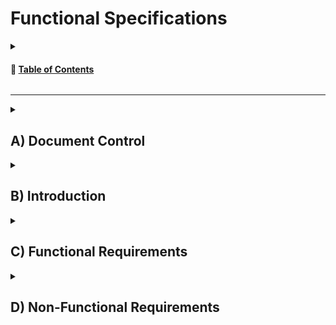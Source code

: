# Functional Specifications
<details>
<summary>

<!-- TABLE OF CONTENTS -->
<h4 id="table-of-contents"> 📖 <ins>Table of Contents</ins></h4>

</summary>
    
...table of contents

</details>

<hr>

<!-- Document Control -->
<details>
<summary>

## A) Document Control

</summary>

- ### 1) Document Information

| Document ID | Document # 01 |
|---|---|
| Document Owner | Max BERNARD |
| Issue date | 07/11/2023 |
| Last Issue Date | 10/11/2023 |
| Document Name | Functional-Specification|

- ### 2) Document History

| Version n° | Edits completed by | Date | Description of edit |
|---|---|---|---|
|01|Max BERNARD, Mathis KAKAL| 11/08/2023 | Initial Release (V.01) |

- ### 3) Document Approval

| Role | Name | Signature | Date |
|---|---|---|---|
| Project Manager | Arthur LEMOINE | | |
| Tech Lead | Mathis KAKAL | | |
| Software Developer | Pierre GORIN | | |
| Software Developer | Evan UHRLING | | |
| Quality Assurance | Quentin CLEMENT | | |
| Quality Assurance | Robin DEBRY | | |

</details>

<!-- Introduction  -->
<details>
<summary>

## B) Introduction

</summary>

- ### 1) Glossary

| Term used | Definition |
|---|---|
| "Team" | ALGOSUP team 3 (2023-2024 - Project 2) |
| "Player" | The person playing the game |
| "Pac-Man" the character | A yellow ball controled by the player |
| "Ghost" | The game's enemy |
| "Gum" | The small dots in the maze |
| "Super Gum" | The biger dots in the maze that trigger Fright Mode |
| "Fright Mode" | The state of the game in which pac-man can eat ghosts |
| "Ghost Spawning Box" or "GSB" | The box at the center of the screen from which a ghots appear |
| "Maze" | The game environment  |
| "User Interface" or "UI" | The visual and interactive elements through which users interact with the game |
| "x86 CPU" | x86 is a popular computer processor architecture |
| "Assembly" | A low-level programming language that is human-readable |
| "Leaderboard" | a ranked list that displays the scores or performance of players |

- ### 2) Project Overview

<!--- Explain what we have to do -->
Our team was tasked with creating a Pac-Man clone, with the added restriction that it had to be coded in assembly and run on an x86 CPU architecture 16-bit system.

- ### 3) Project Definition

    - #### ➭ <ins>Vision</ins>

    <!-- our end goal with this project -->
    We are making a perfect Pac-Man clone. We will use the original assets and copy the game mechanics as closely as possible. We want to make an arcade machine to play the game on.

    - #### ➭ <ins>Objectives</ins>

    * Making a Pac-Man Clone
    * Using assembly
    * Has to work on an x86 CPU
    * Delivering an arcade machine

    - #### ➭ <ins>Scope</ins>

    | In Scope |
    |---|
    | Delivering an open source clone of pacman in assembly |
    | Must run on a 1990s computer using x86 CPU |
    | Must be programed in assembly |

    | Out of Scope |
    |---|
    | Re-Doing the Pac-Man cutscenes |
    | Multiplayer |
    | Advanced Player Movement |
    | Advanced Ghost Respawn Mechanic |
    | Using a high level programing language to generate the assembly |

    - #### ➭ <ins>Deliverables</ins>

    | Name | Type | Deadline | Goal | Link |
    |---|---|---|---|---|
    | Functional Specifications Document | Document (markdown) | | | |
    | Technical Specifications Document | Document (markdown) | | | |
    | Weekly Reports | Document (markdown) | | | |
    | Test Plan | Document (markdown) | | | |
    | Test Cases | Spreadsheet (Google Sheets) | | | |

- ### 4) Project Organisation

    - #### ➭ <ins>Project Representatives</ins>

    |Project Owner|Represented by...|
    |---|---|
    |**Franck JEANNIN**|Represented by himself|
    |Arthur LEMOINE|Represented by Max BERNARD (Program Manager)|
    
    The project sponsors (highlighted in **bold**) are expected to be in charge of:

    - Defining the vision and high-level objectives for the project.
    - Approving the requirements, timetable, resources and budget (if necessary).
    - Authorizing the provision of funds/resources (internal or external) (if necessary).
    - Approving the functional and technical specifications written by the team.
    - Ensuring that major business risks are identified and managed by the team.
    - Approving any major changes in scope.
    - Received Project Weekly Reports and took action accordingly to resolve issues escalated by the Project Manager.
    - Ensuring business/operational support arrangements are put in place.
    - Ensuring the participation of a business resource (if required).
    - Providing final acceptance of the solution upon project completion.

    - #### ➭ <ins>Stakeholders</ins>

    | Stakeholder | Might have/find an interest in... |
    |---|---|
    | Franck JEANNIN | Having the student learn assembly  |
    | ALGOSUP Students | Learning assembly and getting experience |
    | B3 | Geting an arcade machnine in the breakroom |

    - #### ➭ <ins>Project Roles</ins>

    As defined by the project owner (ALGOSUP), the team is arranged in the following manner:

    | Role | Description | Name |
    |---|---|---|
    | Project Manager | Is in charge of organization, planing and budgeting.<br>Keep the team motivated.  | Arthur LEMOINE |
    | Program Manager | Makes sure the project meets expectation.<br>Is in charge of design.<br>Is responsible for writing the Fonctional Specification | Max BERNARD |
    | Tech Lead | Makes the technical decision in the project.<br>Translates the Fonctional Specification into Technical Specifications.<br> Does code review. | Mathis KAKAL |
    | Software Engineer | Writes the code.<br>Writes documentation<br>Participate in the technical design. | Pierre GORIN |
    | Software Engineer | | Evan UHRLING |
    | Quality Assurance |  Tests all the functionalities of a product to find bugs and issue.<br>Document bugs and issues.<br>Write the test plan.<br>Check that issues have been fixed.| Quentin CLEMENT |
    | Quality Assurance | | Robin DEBRY |

    - #### ➭ <ins>Project Reviewers</ins>

    External project reviewers have been appointed by the project owner to review our specifications and provide us with feedback.

- ### ☛ 5) Project Plan

    - #### ➭ <ins>Retroplanning</ins>

    ![image.png](./pictures/retroplan.png)

    - #### ➭ <ins>Milestones</ins>

    | Milestone | Deadline |
    |---|---|
    | Functional Specifications V1 | Monday, November 13th 2023 |
    | Technical Specifications V1 | Monday, November 27th 2023 |
    | POC (pre MVP) | Friday, December 1st 2023 |
    | MVP (Alpha realease) | Monday, December 11th 2023 |
    | Oral Presentation (Beta Release) | Thuesday, December 21st 2023 |

    - #### ➭ <ins>Dependencies</ins>

    The POC requires some prior understanding of the target technologies before being developed, meaning that its development will probably start on week 2. 
    
    The MVP requires the POC to be made first to estimate task difficulty and set objectives' viability.

    The rest of the project depends on the first version of the functional specifications to be released and approved first.

    - #### ➭ <ins>Resources/Financial plan</ins>

    We have an estimated 385 man-hours total to complete this project
    => The team (7 people)

    => Teachers

    => 1 computer per team member

    => The book "PROGRAMING BOOT SECTOR GAMES"

    => ALGOSUP's library

    - #### ➭ <ins>Assumptions/Constraints</ins>

    | Assumptions |
    |---|
    | We assume we will have no issue with the copyright of Pac-Man |
    | DosBox is stable enough to not be a concern for reliability |
    | DosBox can run the same program no pater the OS |

    | Constraints |
    |---|
    | We have to code in Assembly |
    | We have to run the program on a x86 CPU |
    | We can not make a comercial use of the project |

</details>

<!-- Functional Requirements -->
<details>
<summary>

## C) Functional Requirements

</summary>

- ### 1) Pac-Man's features

    - ### ➭ General Overview

    - #### ➭ <ins>Brief History...</ins>

    Pac-Man is a maze arcade game created in 1980 in Japan. In the game, you play Pac-Man, who looks like: <img src="./pictures/fonctional-specification/game/pac-man1.png" alt="a yellow ball with a mouth" width="15">, and need to eat all the Gums in a maze to end the level.
    <p align="center"><img src="./pictures/fonctional-specification/game/pac-man-game.png" alt="Pac-Man game" width="400"/></p> 

    In this picture, the smallest dots in the maze are Gums. You can go up, down, left, or right to navigate the level, with no other input required.

    Multi-coloured ghosts <img src="./pictures/fonctional-specification/game/pink-ghost.png" alt="pink ghost" width="15"/> are chasing Pac-Man through the level, and if one touches Pac-Man, he loses a life.
    Pac-Man can eat a Super Gum (the slightly bigger dots). 
    
    They allow Pac-Man to eat the ghosts for a period of time. The ghosts get faster when you complete a level, and the Super Gum bonus gets shorter.
    After a set amount of time, fruits appear in a level. Eating the fruits gives bonus points.

    - #### ➭ <ins>Objectives and loss condition</ins>

    The game objectives are twofold :
    - Eat all the Gums (244) in a maze. This will bring the player to the next level.
    - Get the highest possible Score. Several actions will let the player increase their score.
    Eating all the Gums will increase the score, but is not the only way to do so.

    There is a single loss conditions : being touched by a ghost.<br>The player can lose 4 times before getting a game over.

    - #### ➭ <ins>Player</ins>
    The player plays as Pac-Man, a yellow ball with a mouth.

    <p align="center"><img src="./pictures/fonctional-specification/game/pacman-move.gif" alt="Pac-Man gif" width="200"/></p>

    It can move in 4 directions : Up, Down, Left and Right. The movement speed changes from level to level.
    
    The player can eat Gums to gain points. The player can eat Super Gum (the bigger pink dots in the maze) to enter what is called Fright Mode.

    - #### ➭ <ins>Fruits</ins>

    Fruits can appear in the maze twice per game when the player eats a specific amount of Gums. Fruits only stay on screen for a short time.
    <p align="center"><img src="./pictures/fonctional-specification/game/fruits.png" alt="fruits" width="200"/></p>

    - #### ➭ <ins>Fright mode</ins>

    In Fright Mode, the player can move faster and can now eat ghosts without dying. When in this state, the objective becomes to eat the ghosts. At higher levels, Fright Mode gets shorter and shorter.

    - #### ➭ <ins>Score</ins>

    These are all the ways the player can score points :
    - Eating Gums
    - Eating Super Gums
    - Eating Fruits
    - Eating a ghost

    Once the player reaches 10,000 points, he gains an extra life.

    - #### ➭ <ins>Ghosts</ins>

    <p align="center"><img src="./pictures/fonctional-specification/game/red.png" alt="red" width="50"/><img src="./pictures/fonctional-specification/game/pink-ghost.png" alt="pink" width="50"/><img src="./pictures/fonctional-specification/game/orange-ghost.png" alt="orange" width="50"/><img src="./pictures/fonctional-specification/game/cyan.png" alt="cyan" width="50"/></p>
    - There are 4 ghosts. 
    - The player dies when touching one of the ghosts.
    - A ghost can be eaten by the player when the game is in fright mode
    - If a ghost gets eaten, he goes back to the center of the maze
    - At higher difficulties, ghosts get faster

    The ghosts have three behaviors :
        - Scater : the ghosts are going for a corner of the maze
        - Chase : Each ghost has a different chase behavior, but the idea is to hunt down the player.
        - Frightened : The ghosts are running away from the player with random movement. This only activates when the game is in Fright Mode when the player eats a Super Gum.

    The Ghosts cycle between Scater and Chase. At higher levels, ghosts spend more time in Chase mode.

    - #### ➭ <ins>Sound</ins>

    There are sound effects for the following events :
        - Start-Up
        - Pac-Man Eating
        - Pac-Man Eating Fruits
        - Ghost Siren Sound
        - Fright Mode
        - Pac-Man Eating Ghost
        - Pac-Man Get High Score (10,000 points)
        - Pac-Man dying/Game Over

    - ### ➭ Environment

    - #### ➭ <ins>Level</ins>

        - ##### <ins>Grid</ins>

        The level can be subdivided into a grid. In that grid, the maze is made of 28 by 31 tiles. A single subdivision will be referred to as a 'Tile'.

        - ##### <ins>Maze</ins>

        We will use the original 1980 Pac-Man level layout. The picture below can be used as a reference to recreate the layout. Neither Pac-Man nor the ghosts can cross the blue lines.
        <p align="center"><img src="./pictures/fonctional-specification/game/tiles.png" alt="Tiles" width="500"/></p>
            
        The level's walls have a blue border and a transparent fill. They should be 1/2 Grid thick. When walls are next to one another, the inner border should be removed so that it looks like there is no empty space.<br>
        There should be a 30% rounded effect on every corner, similar to the border-radius effect in CSS.

        - ##### <ins>Gums</ins>

        A normal Gum is a square with 1/4 the size of a tile. The Gum should be at the center of a tile. <br> The Super Gum should be a circle with the diameter of a tile. The center of this circle should also be at the center of the tile.

        - ##### <ins>Fruits</ins>

        The fruits should be in the center of a tile. Fruits Sprites should fit in a square with sides 5/4th that of a tile.
        <p align="center"><img src="./pictures/fonctional-specification/game/fruits.png" alt="fruits" width="500"/></p>

        Fruits should be a more or less pixelated version of these designs, with more or less simplified colours as the technical limitation dictates.

        - ##### <ins>Ghost Spawning Box</ins>

        The <em>Ghost Spawning Box</em> or GSB is the box at the maze's center from which the ghosts appear. This box's walls shouldn't be rounded, unlike the other walls in the maze.
        <p align="center"><img src="./pictures/fonctional-specification/game/ghost-sb.png" alt="GSB" width="300"/></p>

        The box's internal size is 6x3 tiles. The box has a white door in the middle of the top wall. This door is 2 tiles wide<br>The player cannot cross the box, but the ghosts can.

    - #### ➭ <ins>User Interface</ins>

        - ##### <ins>Font</ins>

        The font is a monospace sans-serif and should be all uppercase. The characters are white to create a contrast against the black background. Every character is 7/8th of a tile. The Character of the UI should also fit in the grid.

        - ##### <ins>Game Score</ins>

        At the top of the screen 2 Tiles above the maze. "HIGH SCORE" should be aligned at the center of the screen.<br> The number should be displayed below the text. The rightmost number in the high score should be under the "O" of "SCORE".<br><br> The current score should be displayed as "1UP", horizontally aligned with "HIGH SCORE". The "P" of "1UP" should be 3 tiles to the left of the "H" of "HIGH SCORE".<br> The number should be displayed horizontally aligned with the numbers under "HIGH SCORE". The rightmost number should be offset 1 character to the right of the "P" in "1UP". The end result should look like this picture:
        <p align="center"><img src="./pictures/fonctional-specification/game/score.png" alt="pac-man UI" width="400"/></p>

        - ##### <ins>Game Ready</ins>

        At the start of the game, "READY!" gets displayed on the corridor just under the Ghost Spawning Box, as seen in the image below.
        <p align='center'><img src='./pictures/fonctional-specification/game/game-ready.png' alt='ready' width='400'/></p>

        This message should disappear when the game starts. This message should use the same font as the rest of the UI but be yellow.

        - ##### <ins>Game Over</ins>

        When the player loses all of his lives, a game-over screen needs to appear. The words "GAME OVER" appear in the corridor under the <em>Ghost Spawning Box</em>, as seen in the image below.
        <p align='center'><img src='./pictures/fonctional-specification/game/game-over.png' alt='game over' width='400'/></p>

        This stays on display for 3 seconds until the game takes the player to the leaderboard. This message uses the same font as the rest of the UI but is red. The space between the "GAME" and the "OVER" is 2 Tiles.

    - #### ➭ <ins>Leaderboard</ins>

        - ##### <ins>Enter Your Initials</ins>

        Once a player reaches a score high enough to make it into the top 10 of players, they will be prompted to enter their initials on a screen that looks like the one below.
        <p align='center'><img src='./pictures/fonctional-specification/game/enter-your-initials.png' alt='initials' width='350'></p>

        The player can use the Up and Down buttons to change the selected letter. Going up cycles from Z to A, and going down cycles from A to Z. It should loop once you try to go beyond Z or A. There should only be the 26 letters of the alphabet.
        You can select which letters you are changing by using the Left and Right buttons. This does <b>not</b> loop when you reach either end. The selected letters should have arrows above and below them.
        When the player presses the Right button while on the rightmost letter, the name is validated, and the High Score page is displayed.

        - ##### <ins>High Scores</ins>
        "HIGH SCORES" should be displayed at the top and center of the screen.<br> On the High Score page, the font will have a 1 tile gap between each line. The font is otherwise unchanged from the normal UI font.
        <p align='center'><img src='./pictures/fonctional-specification/game/leaderboard.png' alt='leaderboard' width='400'></p>

        There should be a 3 tile gap between "HIGH SCORES" and the header of the score table. The table should contain 3 columns: "RANK", "SCORE", and "NAME" from left to right.

        "RANK" contains the player ranks up to 10th. The "T" of "1ST" should be under the "N" of "RANK". This alignment should continue up to 9th. However, the "H" of "10TH" should be vertically aligned with the "K" of "RANK".

        "SCORE" contains all the high scores. The rightmost digit of a score should be vertically aligned with the "E". The score cannot go higher than 99999. If it does, it shouldn't display the additional digits. For example, 100002 should be displayed as 00002.

        "NAME" should contain the 3-letter initials that were entered by the player who reached the high score.

        When a player sets a new high score, it should push out the player that was previously in 10th place and make it so his name and score are no longer displayed. The new high score gets inserted between the two closest higher and lower numbers.

        - ##### <ins>Leaving Leaderboard</ins>
        Pressing the start button should leave the leaderboard and start a new game.

    - ### ➭ Player

    - #### ➭ <ins>Movement</ins>

        The Pac-Man can move in four directions: Up, Down, Left and Right. The Pac-Man can not cross the wall of the Maze. It continues to move in a direction until it encounters a wall, at which point it stops moving, or the player gives another direction.<br>The Pac-Man can go through tunnels, highlighted in red in the picture below. Going through a tunnel transports you to the other tunnel.
        <p align="center"><img src="./pictures/fonctional-specification/game/pac-man-game-1.png" alt="pac-man tunel" width="400"></p>

        Pac-Man base speed is 9.47 tiles per second.

        - ##### <ins>Animation</ins>

        Pac-Man's diameter is 13/8 of a tile. It closes and oppens his mouth in a loop whenever he moves. This GIF should be used as a reference for this animation. Pac-Man's mouth should point in the direction of movement.
        <p align="center"><img src="./pictures/fonctional-specification/game/pacman-move.gif" alt="pac-man gif" width="300"></p>

        - ##### <ins>Turning</ins>

        If the player initiates the turn 1/2 tile before the corner, He can move 45° until he gets to the middle of the corridor, as seen in the picture below.
        <p align="center"><img src="./pictures/fonctional-specification/game/turning.png" alt="turning" width="200"></p>

        The player moves faster during this phase as he is moving in both directions simultaneously, making him twice as fast.
        If the turn is initiated earlier, this effect lasts longer, but it can not be initiated earlier than 1/2 tile before the corner. <br> Otherwise, The turn is a 90° angle and gets no speed boost.

        - #### ➭ <ins>Eating Gums</ins>

        Pac-Man can eat Gums, the small dots in the maze. When he eats, he stops for 1/60th of a second. Eating a gum adds 10 points to the score.<br> Eating a Super Gum (the bigger dots) stops Pac-Man for 3/60th of a second. Once he eats this Super Gum, he enters Fright modes and adds 50 points to the score.

        - #### ➭ <ins>Fright Mode</ins>

        This speeds up Pac-Man and Makes the ghost run away from the player. The player can now eat the ghosts. Each ghost gives a certain amount of points.
        _| points
        ---|---
        1st ghost | 200
        2nd ghost | 400
        3rd ghost | 800
        4th ghost | 1600

        As the level increases, the time in Fright Mode varies up to level 19, when Fright Mode ends instantly.

        Level | Fright. Time (in sec.)
        --- | ---
        1 | 6
        2 | 5
        3 | 4
        4 | 3
        5 | 2
        6 | 5
        7-8 | 2
        9 | 1
        10 | 5
        11 | 2
        12-13 | 1
        14 | 3
        15-16 | 1 
        17 | 0
        18 | 1
        19+ | 0

        - #### ➭ <ins>Speed</ins>

        When the level increases, Pac-Man's movement speed changes. This table gives the % modifier over the Base Speed of 9.47 tiles per second.

        Level | Speed Modifier | Fright Mode
        ---|---|---
        1 | 80% | 90%
        2-4 | 90% | 95%
        5-20 | 100% | 100%
        21+ | 90% | 100%

        - #### ➭ <ins>Fruits</ins>

        Fruits appear twice per level. When eaten, they give bonus points. However they don't stay on screen forever. They stay between 9 and 10 seconds. The exact time should be randomized each time.<br> The Fruit 1st appears after the player eats 70 gums. A 2nd Fruit appears after 170 gums have been eaten. <br><br> The bonus fruits are from left to right :<br> Cherry, Strawberry, Orange, Apple, Galaxian, Melon, Bell, Key
        <p align="center"><img src="./pictures/fonctional-specification/game/fruits.png" alt="fruits" width="500"/></p>

        Different fruits appear at different levels and give different point rewards : 

        |Fruit|Reward| Level
        |---|---| ---
        |Cherry|100| 1
        |Strawberry|300| 2
        |Orange|500| 3
        |Apple|700| 5-6
        |Melon|1000| 7-8
        |Galaxian|2000| 9-10
        |Bell|3000| 11-12
        |Key|5000| 13+

        - #### ➭ <ins>Player Lives and Death</ins>

        The player starts with 3 extra lives. He loses one whenever he gets touched by a ghost when not in frightened mode. This resets the player and ghosts to their starting position. <br> Once the player reaches 10,000 points, he gains an additional life.
        <p align="center"><img src="./pictures/fonctional-specification/game/pacman-death.gif" alt="pac-man death" width="400"/></p>

        When Pac-Man dies, an animation of the circle disappearing and exploding plays, as seen in the picture above.

    - ### ➭ Ghosts

    - #### ➭ <ins>General Information</ins>

        Ghosts main feature is to kill the player on contact, except when the game is in Fright Mode.

        - #### ➭ <ins>Speed</ins>

        As the level increases, ghosts get faster. When the Game is in Fright Mode, the ghosts get slower. Additionally, when crossing a tunnel, unlike Pac-Man, ghosts are slowed. The slow-down zone is highlighted in green in the picture below.
        <p align="center"><img src="./pictures/fonctional-specification/game/tunnel.png" alt="tunnel" width="400"/></p>
        
        This table gives the numbers as % of Pac-Man's base speed (9.47 tiles per second).

        Level | Ghost speed | Fright Mode | Tunnel Speed
        --- | --- | --- | --- 
        1 | 75% | 50% | 40%
        2-4 | 85% | 55% | 45%
        5+ | 95% | 60% | 50%

        - #### ➭ <ins>Behavior</ins>

        There are three modes for ghosts.
        * Chase : In chase mode, the ghost is hunting down Pac-Man. Each ghost has a unique chase behavior.
        * Scatter : Each ghost has a home corner in the maze. In Scatter mode, ghosts will navigate toward that corner.  
        * Frightened : When Pac-Man is in Fright Mode after eating a Super Gum, the ghosts randomly move through the maze. They also turn blue and frown (see image). <p align="center"><img src="./pictures/fonctional-specification/game/frightened.jpeg" alt="frightened" width="50"/></p>

        Ghost alternates between Scater and Chase at predetermined intervals. The timer on those intervals stops when the ghosts are in Fright mode. When the level changes, so does this timing. <br> This table gives the timing in second :

        Mode | Level 1 | Level 2-4 | Level 5+
        --- | --- | --- | ---
        Scatter | 7 | 7 | 5
        Chase | 20 | 20 | 20
        Scatter | 7 | 7 | 5
        Chase | 20 | 20 | 20
        Scatter | 5 | 5 | 5
        Chase | 20 | 1033 | 1037
        Scatter | 5 | 1/60 | 1/60
        Chase | ∞ | ∞ | ∞

        - #### ➭ <ins>Game Start</ins>

        Ghosts should start in the <em>Ghost Spawning Box</em> except Red, who starts in front of the door, as seen in the image.
        <p align="center"><img src="./pictures/fonctional-specification/game/start.png" alt="pac-man game" width="300"/></p>

        Red moves first, then Pink once Red is clear of the door, Orange moves when Pac-Man has eaten 30 Gums and last, Cyan leaves once Pac-Man has eaten 60 Gums. All the ghosts start in Scatter mode and on the same timer.

        - #### ➭ <ins>Ghost death</ins>

        When Pac-Man eats a ghost, it takes a few seconds for it to reappear in the Ghost Spawning Box. The ghosts can't leave the box while the Fright Mode is active. Once the Fright Mode is over, ghosts go back to the behavior they were at before being eaten.

    - #### ➭ <ins>Personality</ins>

        Each ghost has a slightly different personality and AI.

        - #### ➭ <ins>Red</ins>

        <p align="center"><img src="./pictures/fonctional-specification/game/red.png" alt="red" width="200"/></p>

        Red chase mode aims for the current player location. When the number of remaining Gums drops below a certain threshold, it speeds up. When it drops again, it accelerates a second time. <br>The number and acceleration figure change from level to level :

        Level | Remaining Gums 1 | Speed Up 1 | Remaining Gums 2 | Speed Up 2
        --- | --- | --- | --- | ---
        1-2 | 30 | 90% | 15 | 95%
        3-4 | 40 | 90% | 20 | 95%
        5 | 40 | 100% | 20 | 105%
        6-8 | 50 | 100% | 25 | 105%
        9-11 | 60 | 100% | 30 | 105%
        12-14 | 80 | 100% | 40 | 105%
        15-18 | 100 | 100% | 50 | 105%
        19+ | 120 | 100% | 60 | 105%

        - #### ➭ <ins>Pink</ins>

        <p align="center"><img src="./pictures/fonctional-specification/game/pink-ghost.png" alt="pink" width="200"/></p>

        Pink chase mode aims 4 tiles in front of the player. There is an exception to that logic; when the player is looking up, pink aims 4 tiles above and 4 tiles to the left of the player.
        <p align="center"><img src="./pictures/fonctional-specification/game/pink-target.png" alt="pink target" width="300"/></p>

        - #### ➭ <ins>Orange</ins>

        <p align="center"><img src="./pictures/fonctional-specification/game/orange-ghost.png" alt="orange" width="200"/></p>

        When this ghost is over 8 tiles away from Pac-Man he aims for Pac-Man's position. If he is closer than 8 tiles, he goes into scatter mode. This results in Orange doing back and forth. Keep in mind that, unlike Pac-Man, ghosts can not turn 180° on themselves, and this rule still applies when changing mode.

        - #### ➭ <ins>Cyan</ins>

        <p align="center"><img src="./pictures/fonctional-specification/game/cyan.png" alt="cyan" width="200"/></p>

        Cyan has a complex targeting algorithm.<br> Step by Steps:
        * Look 2 tiles ahead of Pac-Man. or 2 tiles up and 2 left when Pac-Man is looking up.
        * Then, draw a line from the Red Ghost to that target
        * Then double that line. 

        <p align="center"><img src="./pictures/fonctional-specification/game/cyan-targeting.png" alt="cyan target" width="400"/></p>

        In the example above :
        <ol>
        <li>The red Arrow show is looking 2 tiles in front of Pac-Man into the green dashed tile.</li>
        <li>In purple, we draw a line from Red to that dashed tile</li>
        <li>The yellow Arrow is a copy of the purple arrow but uses the dashed tile as a point of origin. The yellow arrow points at Cyan's target tile</li>
        </ol>
    
    - ### ➭ Sound Design

    - #### ➭ <ins>Intro</ins>

        This tune should play, when the game starts or restarts after a player's death.
        [Intro.wav](./sound/Intro.wav)<br><br>If there is a need to recreate the music rather than use the file, this is the coresponding partition.

        <p align="center"><img src="./pictures/fonctional-specification/partition/into.png" alt="into music" width="400"></p>

    - #### ➭ <ins>Other</ins>

        * [Waka.wav](./sound/Waka.wav) : The sound that plays when Pac-Man is eating normal gums.

        * [Fruits.wav](./sound/Fruits.wav) : The sound that plays when Pac-Man eats a Fruits.

        * [Ghost.wav](./sound/Ghost.wav) : The sound that ghosts make. It is almost always present in the game's background.

        * [Fright.wav](./sound/Fright.wav) : The sound that ghosts make when in Fright Mode.

        * [EatGhost.wav](./sound/EatGhost.wav) : The sound that plays when Pac-Man eats a ghost.

        * [1UP.wav](./sound/1UP.wav) : The sound that plays when the score reaches 10,000 and the player gains a life.

        * [GameOver.wav](./sound/GameOver.wav) : The sound that plays on either Pac-Man's death or Game Over.

- ### 2) Personas Definition

<!--
link to personas image
https://docs.google.com/presentation/d/1_mEMP8P38QoMadhjGEqS27iHCdO-DTESxNDUPH_uHMA/edit?usp=sharing

someone who never played 
someone who played the original pacman
someone an e-sport player of pacman 
-->
<img src="./pictures/fonctional-specification/personas/etienne_persona.png" alt="Etienne-Persona" width="95%" align="center"/> 
<img src="./pictures/fonctional-specification/personas/isabelle_persona.png" alt="Isabelle-Persona" width="95%" align="center"/> 
<img src="./pictures/fonctional-specification//personas/antoine_persona.png" alt="Antoine-Persona" width="95%" align="center"/>

- ### 3) Use Cases Analysis

| Use Case Number | Name | Description | Actor(s) | Pre-Conditions | Flow of Events | Post-Conditions | Exit Criteria | Notes & Issues |
|---|---|---|---|---|---|---|---|---|
| 1 | Start Game | A player starts a new game | Player | The game is installed and launched | -The Player press the start button<br>-The game initializes and loads the first level. | The game is in a playable state with the player controlling Pac-Man | Game is now playable |- |
| 2 | Navigating the Maze |The player's interaction with the game environment as they navigate the maze | Player | Game started, Pac-Man is alive. | -The player uses the joystick or keyboard arrows to move Pac-Man.<br>-The system checks for collisions with walls, ghosts, or dots.<br>-The game updates the maze display in real-time based on the player's input. | Pac-Man moves as directed by player inputs. | Pac-Man hits a wall, is caught by a ghost, or level is completed. | - |
| 3 | Finishing a Level | Completing all objectives of a level. | Player | All pellets in the level are eaten by Pac-Man. | -Pac-Man eats the last pellet.<br>-Sound indicating level completion.<br>-Load next level. | New level starts with increased difficulty. | Transition to next level | - |
| 4 | Dying | The player's character loses a life. | Player | Game started, Pac-Man is alive. | -A ghost collides with Pac-Man.<br>-The game pauses briefly and displays an animation of Pac-Man dying.<br>-The system deducts a life from the player's total lives.<br>-The game resets the level or Game Over if no lives remain. |  Pac-Man loses a life, and the game state is updated accordingly. | The level resets or the game over screen appears if no lives remain. | - |
| 5 |  Game Over | Ending the game after losing all lives. | Player | Pac-Man is caught by a ghost with no remaining lives. | -Display game over screen.<br>-Option to enter initials for leaderboard.<br>-Option to restart the game | Player's score is recorded, if high enough, on the leaderboard. | Game resets to initial state. | - |
| 6 | Fright-Mode | Special mode where ghosts become vulnerable. | Player | Pac-Man eats a Super Gum. | -Ghosts turn blue and move slower.<br>-Player can eat ghosts for extra points.<br>-Fright mode lasts for a limited time. | Ghosts return to normal state after time elapses. | Fright mode timer expires. | - |
| 7 | Collecting Fruit | Collecting bonus fruits that appear in the maze | Player | Pac-Man ate enough gums to make the fruits appear | -Player maneuvers Pac-Man to collect the fruit.<br>-Additional points are awarded. | Fruit disappears after being collected or after a set time. |  Fruit is collected or disappears after time lapse. | - |


- ### 4) Functional Analysis

    - Navigating the Maze :

    <p align="center"><img src="./pictures/fonctional-specification/fonction-diagram/moving.png" alt="pac-man UI" width="600"></p>

    - Dying and Game Over :

    <p align="center"><img src="./pictures/fonctional-specification/fonction-diagram/death.png" alt="pac-man UI" width="600"></p>

    - Fright-Mode and Ghosts :

    <p align="center"><img src="./pictures/fonctional-specification/fonction-diagram/ghost.png" alt="pac-man UI" width="600"></p>

    - Finishing a Level and Collecting Fruit :

    <p align="center"><img src="./pictures/fonctional-specification/fonction-diagram/eat.png" alt="pac-man UI" width="600"></p>


</details>

<!-- Non-Functional Requirements -->
<details>
<summary>

## D) Non-Functional Requirements

</summary>

- ### Costs
    - #### <ins>I - Capital Expenditures</ins>
        - ##### <ins>Material</ins>
            - Plywood
            - Paint
            - Rasbery Pie
            - Arcade Joystick
            - A 60 FPS Screen
        - ##### <ins>Software</ins>
            - DosBox 0.74-3-3
        - ##### <ins>Time Spent/Wages</ins>
            - 385 man-hours
    - #### <ins>II - Operational Expenditures</ins>
        - ##### <ins>Energies</ins>
            - Cost of electricity for the hardware
- ### Reliability
    - has to be bug-free up to 256 Level
    - Should not crash
    - Reliability is a core value of the videogame
- ### Response/Performance
    - Should Run at 60 FPS
    - Should respond in under 80ms
- ### Operability
    - Should Run on all OS suported by DosBox
- ### Recovery
    - Should Reset to default state in case of crash
    - should be able to keep the leaderboard in memory
- ### Delivery
    - As a free software with no commercial purpose, available to download from GitHub
    - In the form of a free Arcade Machine in the B3 Building at ALGOSUP
- ### Maintainability
    - Commented and Documented code
- ### Security
    - No Network conection
    - USB Port locked away on the arcade

</details>

<br>

